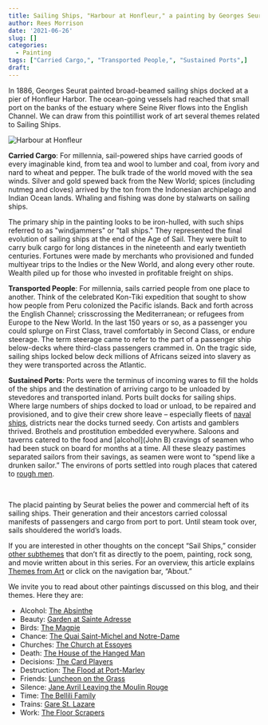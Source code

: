 ```yaml
---
title: Sailing Ships, "Harbour at Honfleur," a painting by Georges Seurat
author: Rees Morrison
date: '2021-06-26'
slug: []
categories:
  - Painting
tags: ["Carried Cargo,", "Transported People,", "Sustained Ports",]
draft: 
---
```


In 1886, Georges Seurat painted broad-beamed sailing ships docked at a pier of Honfleur Harbor.  The ocean-going vessels had reached that small port on the banks of the estuary where Seine River flows into the English Channel.  We can draw from this pointillist work of art several themes related to Sailing Ships.

<!--more-->
![Harbour at Honfleur](/media/SailsHonfleur.jpg)

**Carried Cargo**:  For millennia, sail-powered ships have carried goods of every imaginable kind, from tea and wool to lumber and coal, from ivory and nard to wheat and pepper.  The bulk trade of the world moved with the sea winds.  Silver and gold spewed back from the New World; spices (including nutmeg and cloves) arrived by the ton from the Indonesian archipelago and Indian Ocean lands.  Whaling and fishing was done by stalwarts on sailing ships.  

The primary ship in the painting looks to be iron-hulled, with such ships referred to as "windjammers" or "tall ships." They represented the final evolution of sailing ships at the end of the Age of Sail.  They were built to carry bulk cargo for long distances in the nineteenth and early twentieth centuries.  Fortunes were made by merchants who provisioned and funded multiyear trips to the Indies or the New World, and along every other route.  Wealth piled up for those who invested in profitable freight on ships.  

**Transported People**: For millennia, sails carried people from one place to another.  Think of the celebrated Kon-Tiki expedition that sought to show how people from Peru colonized the Pacific islands.   Back and forth across the English Channel; crisscrossing the Mediterranean; or refugees from Europe to the New World.  In the last 150 years or so, as a passenger you could splurge on First Class, travel comfortably in Second Class, or endure steerage.  The term steerage came to refer to the part of a passenger ship below-decks where third-class passengers crammed in.   On the tragic side, sailing ships locked below deck millions of Africans seized into slavery as they were transported across the Atlantic.  

**Sustained Ports**:  Ports were the terminus of incoming wares to fill the holds of the ships and the destination of arriving cargo to be unloaded by stevedores and transported inland.   Ports built docks for sailing ships.  Where large numbers of ships docked to load or unload, to be repaired and provisioned, and to give their crew shore leave – especially fleets of [naval ships](Ironsides), districts near the docks turned seedy.   Con artists and gamblers thrived.  Brothels and prostitution embedded everywhere.  Saloons and taverns catered to the food and [alcohol](John B) cravings of seamen who had been stuck on board for months at a time.  All these sleazy pastimes separated sailors from their savings, as seamen were wont to “spend like a drunken sailor.”   The environs of ports settled into rough places that catered to [rough men](Mutiny).

&nbsp;

The placid painting by Seurat belies the power and commercial heft of its sailing ships.  Their generation and their ancestors carried colossal manifests of passengers and cargo from port to port.  Until steam took over, sails shouldered the world’s loads.

If you are interested in other thoughts on the concept “Sail Ships,” consider [other subthemes](Add) that don’t fit as directly to the poem, painting, rock song, and movie written about in this series.  For an overview, this article explains [Themes from Art](http://bit.ly/3sRXopI) or click on the navigation bar, “About.”

We invite you to read about other paintings discussed on this blog, and their themes.  Here they are: 

* Alcohol: [The Absinthe](https://themesfromart.com/post/2021-02-03-alcohol-absinthe-degas/alcoholabsinthedegas/)
* Beauty: [Garden at Sainte Adresse](https://themesfromart.com/post/2021-04-21-beauty-garden-at-sainte-adresse-from-a-painting-by-claude-monet/beautystadress/)
* Birds: [The Magpie](https://themesfromart.com/post/2021-06-07-birds-the-magpie-a-painting-by-claude-monet/birdsmagpie/)
* Chance: [The Quai Saint-Michel and Notre-Dame](http://localhost:4321/post/2021-03-14-chancechurch/chancechurch/)
* Churches: [The Church at Essoyes](https://themesfromart.com/post/2021-05-21-churches-from-the-church-at-essoyes-a-painting-by-pierre-auguste-renoir/churchesrenoir/)  
* Death: [The House of the Hanged Man](https://themesfromart.com/post/2021-05-03-death-from-house-of-the-hanged-man-a-painting-by-paul-cezanne/deathhanged/)
* Decisions: [The Card Players](https://themesfromart.com/post/2021-02-08-decisions-the-card-players-a-painting-by-paul-cezanne/decisionscardplayerscezanne/)
* Destruction: [The Flood at Port-Marley](https://themesfromart.com/post/2021-02-18-destruction-from-flood-at-port-marly-a-painting-by-alfred-sisley/destructionflood/)
* Friends: [Luncheon on the Grass](https://themesfromart.com/post/2021-06-20-friends-luncheon-on-the-grass-a-painting-by-edouard-manet/friendsluncheon/)
* Silence: [Jane Avril Leaving the Moulin Rouge](https://themesfromart.com/post/silenceavril/)
* Time:	[The Bellili Family](https://themesfromart.com/post/2021-03-08-time-from-the-bellili-family-by-edgar-degas/timebellili/)
* Trains: [Gare St. Lazare](https://themesfromart.com/post/2021-05-10-trainslazare/trainslazare/)     
* Work:	 [The Floor Scrapers](https://themesfromart.com/post/2021-02-26-workscrapers/workscrapers/)
